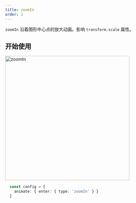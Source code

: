 ```yaml
---
title: zoomIn
order: 1
---
```


`zoomIn` 沿着图形中心点的放大动画。影响 `transform.scale` 属性。

## 开始使用

<img alt="zoomIn" src="https://gw.alipayobjects.com/mdn/rms_f5c722/afts/img/A*wc4dQp4E6vkAAAAAAAAAAABkARQnAQ" width="400" />

```ts
  const config = {
    animate: { enter: { type: 'zoomIn' } }
  }
```
